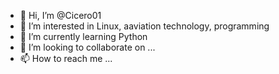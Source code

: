 - 👋 Hi, I’m @Cicero01
- 👀 I’m interested in Linux, aaviation technology, programming
- 🌱 I’m currently learning Python
- 💞️ I’m looking to collaborate on ...
- 📫 How to reach me ...

<!---
Cicero01/Cicero01 is a ✨ special ✨ repository because its `README.md` (this file) appears on your GitHub profile.
You can click the Preview link to take a look at your changes.
--->

